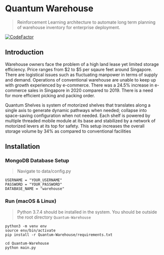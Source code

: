 # Quantum Warehouse
> Reinforcement Learning architecture to automate long term planning of warehouse inventory for enterprise deployment.

[![CodeFactor](https://www.codefactor.io/repository/github/guptajay/quantum-warehouse/badge/development?s=bebe47a25427119086bfbd09c524b267a20d4410)](https://www.codefactor.io/repository/github/guptajay/quantum-warehouse/overview/development)

## Introduction
Warehouse owners face the problem of a high land lease yet limited storage efficiency. Price ranges from $2 to $5 per sqaure feet around Singapore. There are logistical issues such as fluctuating manpower in terms of supply and demand. Operations of conventional warehouse are unable to keep up with growth experienced by e-commerce. There was a 24.5% increase in e-commerce sales in Singapore in 2020 compared to 2019. There is a need for more efficient picking and packing order. 

Quantum Shelves is system of motorized shelves that translates along a single axis to generate dynamic pathways when needed; collapse into space-saving configuration when not needed. Each shelf is powered by multiple threaded mobile module at its base and stabilized by a network of motorized levers at its top for safety. This setup increases the overall storage volume by 34% as compared to conventional facilities

## Installation

### MongoDB Database Setup
> Navigate to data/config.py

```
USERNAME = "YOUR_USERNAME"
PASSWORD = "YOUR_PASSWORD"
DATABASE_NAME = "warehouse"
```

### Run (macOS & Linux)
> Python 3.7.4 should be installed in the system. 
> You should be outside the root directory `Quantum-Warehouse`

```
python3 -m venv env 
source env/bin/activate
pip install -r Quantum-Warehouse/requirements.txt
```

```
cd Quantum-Warehouse
python main.py
```